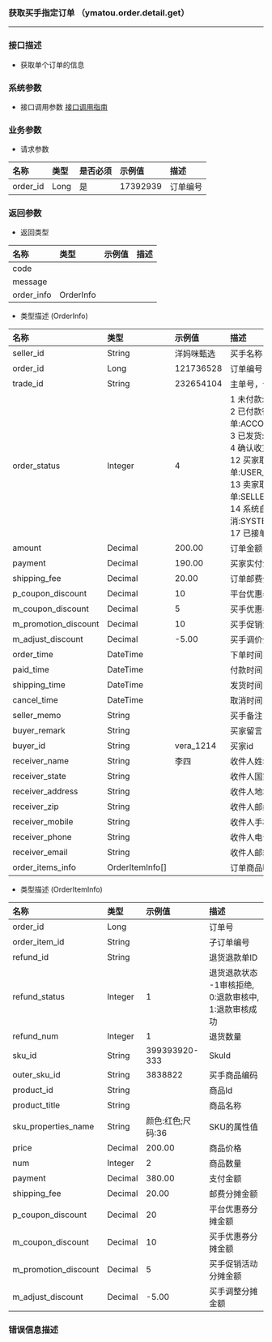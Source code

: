 ### 获取买手指定订单 （ymatou.order.detail.get）

---

### 接口描述

* 获取单个订单的信息

### 系统参数

* 接口调用参数 [接口调用指南](/openapi/how-to-call-api.md)

### 业务参数

* 请求参数

| 名称 | 类型 | 是否必须 | 示例值 | 描述 |
| :--- | :--- | :--- | :--- | :--- |
| order\_id | Long | 是 | 17392939 | 订单编号 |

### 返回参数

* 返回类型 

| 名称 | 类型 | 示例值 | 描述 |
| :--- | :--- | :--- | :--- |
| code |  |  |  |
| message |  |  |  |
| order\_info | OrderInfo |  |  |

* 类型描述 \(OrderInfo\)

| 名称 | 类型 | 示例值 | 描述 |
| :--- | :--- | :--- | :--- |
| seller\_id | String | 洋妈咪甄选 | 买手名称 |
| order\_id | Long | 121736528 | 订单编号 |
| trade\_id | String | 232654104 | 主单号，合并支付产生的id |
| order\_status | Integer | 4 | 1 未付款:ORDER_ESTABLISH, <br> 2 已付款待接单:ACCOUNT_PAID <br> 3 已发货:SHIPPED <br> 4 确认收货:RECEIVED <br> 12 买家取消订单:USER_ACCEPT_CANCEL <br> 13 卖家取消订单:SELLER_ACCEPT_CANCEL <br> 14 系统自动取消:SYSTEM_CANCEL <br> 17 已接单:SELLER_ACCEPT |
| amount | Decimal | 200.00 | 订单金额 |
| payment | Decimal | 190.00 | 买家实付金额 |
| shipping\_fee | Decimal | 20.00 | 订单邮费分摊金额 |
| p\_coupon\_discount | Decimal | 10 | 平台优惠券分摊金额 |
| m\_coupon\_discount | Decimal | 5 | 买手优惠券分摊金额 |
| m\_promotion\_discount | Decimal | 10 | 买手促销活动分摊金额 |
| m\_adjust\_discount | Decimal |  -5.00| 买手调价分摊金额 |
| order\_time | DateTime |  | 下单时间 |
| paid\_time | DateTime |  | 付款时间 |
| shipping\_time | DateTime |  | 发货时间 |
| cancel\_time | DateTime |  | 取消时间 |
| seller\_memo | String |  | 买手备注 |
| buyer\_remark | String |  | 买家留言 |
| buyer\_id | String | vera\_1214 | 买家id |
| receiver\_name | String | 李四 | 收件人姓名 |
| receiver\_state | String |  | 收件人国家 |
| receiver\_address | String |  | 收件人地址 |
| receiver\_zip | String |  | 收件人邮编 |
| receiver\_mobile | String |  | 收件人手机 |
| receiver\_phone | String |  | 收件人电话 |
| receiver\_email | String |  | 收件人邮箱 |
| order\_items\_info | OrderItemInfo\[\] |  | 订单商品明细 |  


* 类型描述 \(OrderItemInfo\)

| 名称 | 类型 | 示例值 | 描述 |
| :--- | :--- | :--- | :--- |
| order\_id | Long |  | 订单号 |
| order\_item\_id | String |  | 子订单编号 |
| refund\_id | String |  | 退货退款单ID |
| refund\_status | Integer | 1 | 退货退款状态 -1审核拒绝, 0:退款审核中, 1:退款审核成功 |
| refund\_num | Integer | 1 | 退货数量 |
| sku\_id | String | 399393920-333 | SkuId |
| outer\_sku\_id | String | 3838822 | 买手商品编码 |
| product\_id | String |  | 商品Id |
| product\_title | String |  | 商品名称 |
| sku\_properties\_name | String | 颜色:红色;尺码:36 | SKU的属性值 |
| price | Decimal | 200.00 | 商品价格 |
| num | Integer | 2 | 商品数量 |
| payment | Decimal | 380.00 | 支付金额 |
| shipping\_fee | Decimal | 20.00 | 邮费分摊金额 |
| p\_coupon\_discount| Decimal|20 |	平台优惠券分摊金额 |
| m\_coupon\_discount| Decimal |10 | 买手优惠券分摊金额 |
| m\_promotion\_discount| Decimal |5 |买手促销活动分摊金额 |
| m\_adjust\_discount | Decimal | -5.00 | 买手调整分摊金额 |

### 错误信息描述
